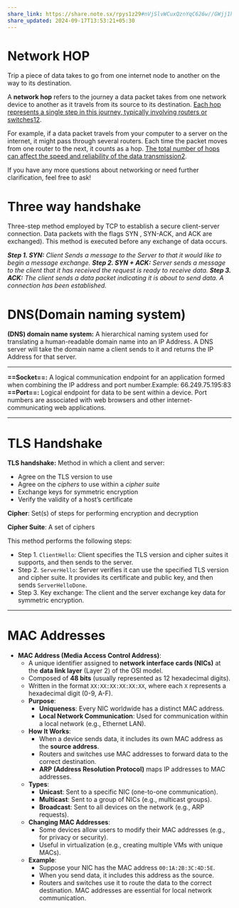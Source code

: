 ```yaml
---
share_link: https://share.note.sx/rpys1z29#nVjSlvWCuxQznYqC626w//GWjj1hkG4i4CC5Ihjga9s
share_updated: 2024-09-17T13:53:21+05:30
---
```

# Network HOP
Trip a piece of data takes to go from one internet node to another on the way to its destination.

A **network hop** refers to the journey a data packet takes from one network device to another as it travels from its source to its destination. [Each hop represents a single step in this journey, typically involving routers or switches](https://en.wikipedia.org/wiki/Hop_%28networking%29)[1](https://en.wikipedia.org/wiki/Hop_%28networking%29)[2](https://networkencyclopedia.com/hop-networking/).

For example, if a data packet travels from your computer to a server on the internet, it might pass through several routers. Each time the packet moves from one router to the next, it counts as a hop. [The total number of hops can affect the speed and reliability of the data transmission](https://en.wikipedia.org/wiki/Hop_%28networking%29)[2](https://networkencyclopedia.com/hop-networking/).

If you have any more questions about networking or need further clarification, feel free to ask!

# Three way handshake
Three-step method employed by TCP to establish a secure client-server connection. Data packets with the flags SYN , SYN-ACK, and ACK are exchanged). This method is executed before any exchange of data occurs.

***Step 1. SYN:** Client Sends a message to the Server to that it would like to begin a message exchange.*
***Step 2. SYN + ACK:** Server sends a message to the client that it has received the request is ready to receive data.*
***Step 3. ACK:** The client sends a data packet indicating it is about to send data. A connection has been established.*

# DNS(Domain naming system)
**(DNS) domain name system:** A hierarchical naming system used for translating a human-readable domain name into an IP Address. A DNS server will take the domain name a client sends to it and returns the IP Address for that server.

---

**==Socket==:** A logical communication endpoint for an application formed when combining the IP address and port number.Example: 66.249.75.195:83
**==Port==:** Logical endpoint for data to be sent within a device. Port numbers are associated with web browsers and other internet-communicating web applications.

---
# TLS Handshake
**TLS handshake:** Method in which a client and server:

- Agree on the TLS version to use
- Agree on the _ciphers_ to use within a _cipher suite_
- Exchange keys for symmetric encryption
- Verify the validity of a host’s certificate

**Cipher**: Set(s) of steps for performing encryption and decryption

**Cipher Suite**: A set of ciphers

This method performs the following steps:

- Step 1. `ClientHello`: Client specifies the TLS version and cipher suites it supports, and then sends to the server.
- Step 2. `ServerHello`: Server verifies it can use the specified TLS version and cipher suite. It provides its certificate and public key, and then sends `ServerHelloDone`.
- Step 3. Key exchange: The client and the server exchange key data for symmetric encryption.

---
# MAC Addresses

- **MAC Address (Media Access Control Address)**:
    - A unique identifier assigned to **network interface cards (NICs)** at the **data link layer** (Layer 2) of the OSI model.
    - Composed of **48 bits** (usually represented as 12 hexadecimal digits).
    - Written in the format `XX:XX:XX:XX:XX:XX`, where each `X` represents a hexadecimal digit (0-9, A-F).
    - **Purpose**:
        - **Uniqueness**: Every NIC worldwide has a distinct MAC address.
        - **Local Network Communication**: Used for communication within a local network (e.g., Ethernet LAN).
    - **How It Works**:
        - When a device sends data, it includes its own MAC address as the **source address**.
        - Routers and switches use MAC addresses to forward data to the correct destination.
        - **ARP (Address Resolution Protocol)** maps IP addresses to MAC addresses.
    - **Types**:
        - **Unicast**: Sent to a specific NIC (one-to-one communication).
        - **Multicast**: Sent to a group of NICs (e.g., multicast groups).
        - **Broadcast**: Sent to all devices on the network (e.g., ARP requests).
    - **Changing MAC Addresses**:
        - Some devices allow users to modify their MAC addresses (e.g., for privacy or security).
        - Useful in virtualization (e.g., creating multiple VMs with unique MACs).
    - **Example**:
        - Suppose your NIC has the MAC address `00:1A:2B:3C:4D:5E`.
        - When you send data, it includes this address as the source.
        - Routers and switches use it to route the data to the correct destination.
MAC addresses are essential for local network communication.
